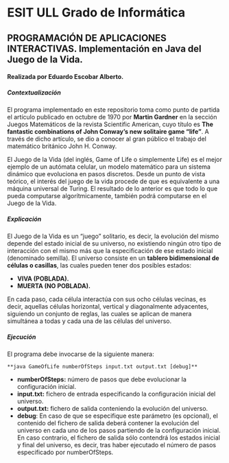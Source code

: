 # ESIT ULL Grado de Informática
## PROGRAMACIÓN DE APLICACIONES INTERACTIVAS. Implementación en Java del Juego de la Vida.
#### Realizada por Eduardo Escobar Alberto.

##### **Contextualización**
El programa implementado en este repositorio toma como punto de partida el artículo publicado en octubre de 1970 por **Martin Gardner** en la sección Juegos Matemáticos de la revista Scientific American, cuyo título es **The fantastic combinations of John Conway’s new solitaire game “life”**. A través de dicho artículo, se dio a conocer al gran público el trabajo del matemático británico John H. Conway.

El Juego de la Vida (del inglés, Game of Life o simplemente Life) es el mejor ejemplo de un autómata celular, un modelo matemático para un sistema dinámico que evoluciona en pasos discretos. Desde un punto de vista teórico, el interés del juego de la vida procede de que es equivalente a una máquina universal de Turing. El resultado de lo anterior es que todo lo que pueda computarse algorítmicamente, también podrá computarse en el Juego de la Vida.

##### **Explicación**
El Juego de la Vida es un “juego” solitario, es decir, la evolución del mismo depende del estado inicial de su universo, no existiendo ningún otro tipo de interacción con el mismo más que la especificación de ese estado inicial (denominado semilla). El universo consiste en un **tablero bidimensional de células o casillas**, las cuales pueden tener dos posibles estados: 
* **VIVA (POBLADA).**
* **MUERTA (NO POBLADA).** 

En cada paso, cada célula interactúa con sus ocho células vecinas, es decir, aquellas células horizontal, vertical y diagonalmente adyacentes, siguiendo un conjunto de reglas, las cuales se aplican de manera simultánea a todas y cada una de las células del universo.

##### **Ejecución**
El programa debe invocarse de la siguiente manera:
    
    **java GameOfLife numberOfSteps input.txt output.txt [debug]**

* **numberOfSteps:** número de pasos que debe evolucionar la configuración inicial.
* **input.txt:** fichero de entrada especificando la configuración inicial del universo.
* **output.txt:** fichero de salida conteniendo la evolución del universo.
* **debug**: En caso de que se especifique este parámetro (es opcional), el contenido del fichero de salida deberá contener la evolución del universo en cada uno de los pasos partiendo de la configuración inicial. En caso contrario, el fichero de salida sólo contendrá los estados inicial y final del universo, es decir, tras haber ejecutado el número de pasos especificado por numberOfSteps.
